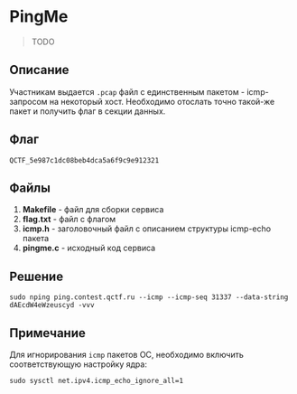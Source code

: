PingMe
======

> TODO


Описание
--------
Участникам выдается `.pcap` файл с единственным пакетом - icmp-запросом на некоторый хост.
Необходимо отослать точно такой-же пакет и получить флаг в секции данных.


Флаг
----
```
QCTF_5e987c1dc08beb4dca5a6f9c9e912321
```


Файлы
-----
1. **Makefile** - файл для сборки сервиса
2. **flag.txt** - файл с флагом
3. **icmp.h** - заголовочный файл с описанием структуры icmp-echo пакета
4. **pingme.c** - исходный код сервиса


Решение
-------
```
sudo nping ping.contest.qctf.ru --icmp --icmp-seq 31337 --data-string dAEcdW4eWzeuscyd -vvv
```

Примечание
----------
Для игнорирования `icmp` пакетов ОС, необходимо включить соответствующую настройку ядра:
```
sudo sysctl net.ipv4.icmp_echo_ignore_all=1
```
